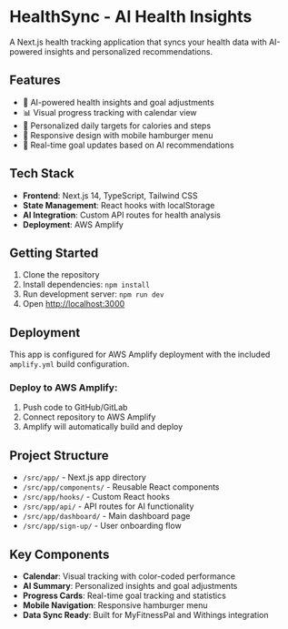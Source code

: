 # HealthSync - AI Health Insights

A Next.js health tracking application that syncs your health data with AI-powered insights and personalized recommendations.

## Features

- 🤖 AI-powered health insights and goal adjustments
- 📊 Visual progress tracking with calendar view
- 🎯 Personalized daily targets for calories and steps
- 📱 Responsive design with mobile hamburger menu
- 🔄 Real-time goal updates based on AI recommendations

## Tech Stack

- **Frontend**: Next.js 14, TypeScript, Tailwind CSS
- **State Management**: React hooks with localStorage
- **AI Integration**: Custom API routes for health analysis
- **Deployment**: AWS Amplify

## Getting Started

1. Clone the repository
2. Install dependencies: `npm install`
3. Run development server: `npm run dev`
4. Open [http://localhost:3000](http://localhost:3000)

## Deployment

This app is configured for AWS Amplify deployment with the included `amplify.yml` build configuration.

### Deploy to AWS Amplify:

1. Push code to GitHub/GitLab
2. Connect repository to AWS Amplify
3. Amplify will automatically build and deploy

## Project Structure

- `/src/app/` - Next.js app directory
- `/src/app/components/` - Reusable React components
- `/src/app/hooks/` - Custom React hooks
- `/src/app/api/` - API routes for AI functionality
- `/src/app/dashboard/` - Main dashboard page
- `/src/app/sign-up/` - User onboarding flow

## Key Components

- **Calendar**: Visual tracking with color-coded performance
- **AI Summary**: Personalized insights and goal adjustments
- **Progress Cards**: Real-time goal tracking and statistics
- **Mobile Navigation**: Responsive hamburger menu
- **Data Sync Ready**: Built for MyFitnessPal and Withings integration
